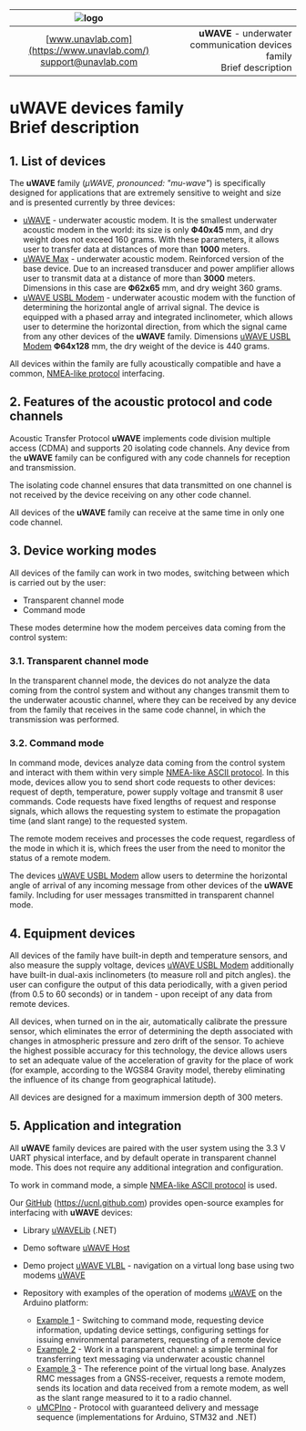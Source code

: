 | ![logo](https://ucnl.github.io/documentation/sm_logo.png) |  |
| :---: | ---: |
| [www.unavlab.com](https://www.unavlab.com/) <br/> [support@unavlab.com](mailto:support@unavlab.com) | **uWAVE** - underwater communication devices family <br/> Brief description |
  
# uWAVE devices family <br/> Brief description

<div style="page-break-after: always;"></div>

## 1. List of devices

The **uWAVE** family (_&mu;WAVE, pronounced: "mu-wave"_) is specifically designed for applications that are extremely sensitive to weight 
and size and is presented currently by three devices:

* [uWAVE](uWAVE_Specification_en.md) - underwater acoustic modem. It is the smallest underwater acoustic modem in the world: its size is 
only **Ф40х45** mm, and dry weight does not exceed 160 grams. With these parameters, it allows user to transfer data at distances of more 
than **1000** meters.
* [uWAVE Max](uWAVE_Max_Specification_en.md) - underwater acoustic modem. Reinforced version of the base device. Due to an increased
transducer and power amplifier allows user to transmit data at a distance of more than **3000** meters. Dimensions in this case are
**Ф62х65** mm, and dry weight 360 grams.
* [uWAVE USBL Modem](uWAVE_USBL_Modem_Specification_en.md) - underwater acoustic modem with the function of determining the horizontal 
angle of arrival signal. The device is equipped with a phased array and integrated inclinometer, which allows user to determine the 
horizontal direction, from which the signal came from any other devices of the **uWAVE** family. Dimensions [uWAVE USBL Modem](uWAVE_USBL_Modem_Specification_en.md)
**Ф64х128** mm, the dry weight of the device is 440 grams.

All devices within the family are fully acoustically compatible and have a common, [NMEA-like protocol](uWAVE_Protocol_Specification_en.md)
interfacing.

<div style="page-break-after: always;"></div>

## 2. Features of the acoustic protocol and code channels
Acoustic Transfer Protocol **uWAVE** implements code division multiple access (CDMA) and supports 20
isolating code channels. Any device from the **uWAVE** family can be configured with any code channels for reception and transmission.

The isolating code channel ensures that data transmitted on one channel is not received by the device receiving on any
other code channel.

All devices of the **uWAVE** family can receive at the same time in only one code channel.

<div style="page-break-after: always;"></div>

## 3. Device working modes
All devices of the family can work in two modes, switching between which is carried out by the user:
* Transparent channel mode
* Command mode

These modes determine how the modem perceives data coming from the control system:

### 3.1. Transparent channel mode
In the transparent channel mode, the devices do not analyze the data coming from the control system and without any changes transmit them 
to the underwater acoustic channel, where they can be received by any device from the family that receives in the same code channel,
in which the transmission was performed.

### 3.2. Command mode
In command mode, devices analyze data coming from the control system and interact with them within very simple 
[NMEA-like ASCII protocol](uWAVE_Protocol_Specification_en.md). In this mode, devices allow you to send short code requests to other 
devices: request of depth, temperature, power supply voltage and transmit 8 user commands.
Code requests have fixed lengths of request and response signals, which allows the requesting system to estimate the propagation time 
(and slant range) to the requested system.

The remote modem receives and processes the code request, regardless of the mode in which it is, which frees the user
from the need to monitor the status of a remote modem.

The devices [uWAVE USBL Modem](uWAVE_USBL_Modem_Specification_en.md) allow users to determine the horizontal angle of arrival of any
incoming message from other devices of the **uWAVE** family. Including for user messages transmitted in transparent channel mode.

<div style="page-break-after: always;"></div>

## 4. Equipment devices
All devices of the family have built-in depth and temperature sensors, and also measure the supply voltage, devices
[uWAVE USBL Modem](uWAVE_USBL_Modem_Specification_en.md) additionally have built-in dual-axis inclinometers
(to measure roll and pitch angles). the user can configure the output of this data periodically, with a given
period (from 0.5 to 60 seconds) or in tandem - upon receipt of any data from remote devices.

All devices, when turned on in the air, automatically calibrate the pressure sensor, which eliminates the error of
determining the depth associated with changes in atmospheric pressure and zero drift of the sensor. To achieve the highest possible 
accuracy for this technology, the device allows users to set an adequate value of the acceleration of gravity for the place of work
(for example, according to the WGS84 Gravity model, thereby eliminating the influence of its change from geographical latitude).

All devices are designed for a maximum immersion depth of 300 meters.

<div style="page-break-after: always;"></div>

## 5. Application and integration
All **uWAVE** family devices are paired with the user system using the 3.3 V UART physical interface, and by default
operate in transparent channel mode. This does not require any additional integration and configuration.

To work in command mode, a simple [NMEA-like ASCII protocol](uWAVE_Protocol_Specification_en.md) is used.

Our [GitHub](https://ucnl.github.com) (https://ucnl.github.com) provides open-source examples for interfacing with **uWAVE** devices:
* Library [uWAVELib](https://github.com/ucnl/uWAVELib) (.NET)
* Demo software [uWAVE Host](https://github.com/ucnl/uWAVE_Host)
* Demo project [uWAVE VLBL](https://github.com/ucnl/uWAVE_VLBL) - navigation on a virtual long base using two modems [uWAVE](uWAVE_Specification_en.md)
* Repository with examples of the operation of modems [uWAVE](uWAVE_Specification_en.md) on the Arduino platform:
  * [Example 1](https://github.com/ucnl/uWAVE_Arduino/blob/master/uWAVE_Example_1.ino) - Switching to command mode,
  requesting device information, updating device settings, configuring settings for issuing environmental parameters, requesting of a remote device
  * [Example 2](https://github.com/ucnl/uWAVE_Arduino/blob/master/uWAVE_Example_2.ino) - Work in a transparent channel: a simple terminal for transferring
  text messaging via underwater acoustic channel
  * [Example 3](https://github.com/ucnl/uWAVE_Arduino/blob/master/uWAVE_Example_1.ino) - The reference point of the virtual long base. Analyzes
  RMC messages from a GNSS-receiver, requests a remote modem, sends its location and data received from a remote modem, as well as the slant range measured to it to a radio channel.
  * [uMCPIno](https://github.com/AlekUnderwater/uMCPIno) - Protocol with guaranteed delivery and message sequence (implementations for Arduino, STM32 and .NET)
  
  <div style="page-break-after: always;"></div>

  
  
